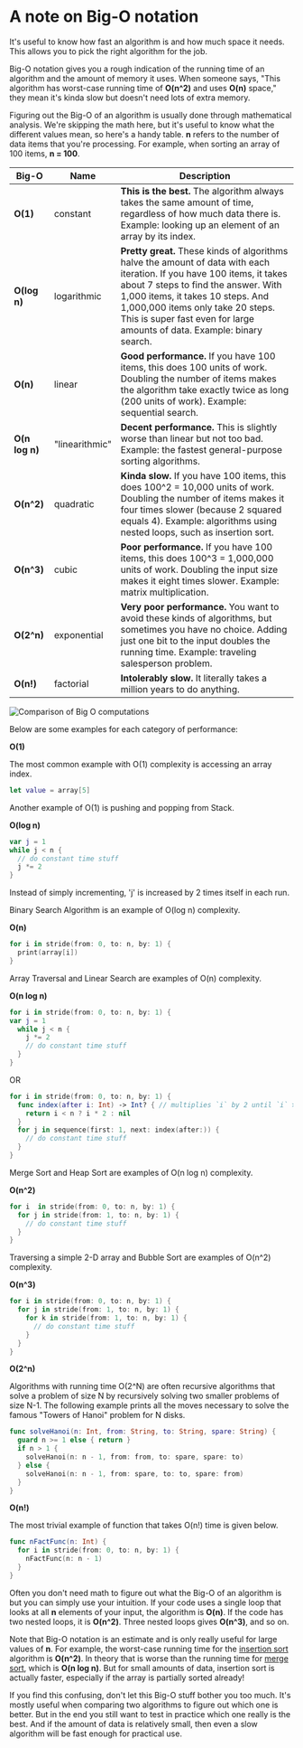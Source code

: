 # A note on Big-O notation

It's useful to know how fast an algorithm is and how much space it needs. This allows you to pick the right algorithm for the job.

Big-O notation gives you a rough indication of the running time of an algorithm and the amount of memory it uses. When someone says, "This algorithm has worst-case running time of **O(n^2)** and uses **O(n)** space," they mean it's kinda slow but doesn't need lots of extra memory.

Figuring out the Big-O of an algorithm is usually done through mathematical analysis. We're skipping the math here, but it's useful to know what the different values mean, so here's a handy table. **n** refers to the number of data items that you're processing. For example, when sorting an array of 100 items, **n = 100**.

Big-O | Name | Description
------| ---- | -----------
**O(1)** | constant | **This is the best.** The algorithm always takes the same amount of time, regardless of how much data there is. Example: looking up an element of an array by its index.
**O(log n)** | logarithmic | **Pretty great.** These kinds of algorithms halve the amount of data with each iteration. If you have 100 items, it takes about 7 steps to find the answer. With 1,000 items, it takes 10 steps. And 1,000,000 items only take 20 steps. This is super fast even for large amounts of data. Example: binary search.
**O(n)** | linear | **Good performance.** If you have 100 items, this does 100 units of work. Doubling the number of items makes the algorithm take exactly twice as long (200 units of work). Example: sequential search.
**O(n log n)** | "linearithmic" | **Decent performance.** This is slightly worse than linear but not too bad. Example: the fastest general-purpose sorting algorithms.
**O(n^2)** | quadratic | **Kinda slow.** If you have 100 items, this does 100^2 = 10,000 units of work. Doubling the number of items makes it four times slower (because 2 squared equals 4). Example: algorithms using nested loops, such as insertion sort.
**O(n^3)** | cubic | **Poor performance.** If you have 100 items, this does 100^3 = 1,000,000 units of work. Doubling the input size makes it eight times slower. Example: matrix multiplication.
**O(2^n)** | exponential | **Very poor performance.** You want to avoid these kinds of algorithms, but sometimes you have no choice. Adding just one bit to the input doubles the running time. Example: traveling salesperson problem.
**O(n!)** | factorial | **Intolerably slow.** It literally takes a million years to do anything.  



![Comparison of Big O computations](https://upload.wikimedia.org/wikipedia/commons/7/7e/Comparison_computational_complexity.svg)



Below are some examples for each category of performance:

**O(1)**

  The most common example with O(1) complexity is accessing an array index.

  ```swift
  let value = array[5]
  ```

  Another example of O(1) is pushing and popping from Stack.


**O(log n)**

  ```swift
  var j = 1
  while j < n {
    // do constant time stuff
    j *= 2
  }
  ```  

  Instead of simply incrementing, 'j' is increased by 2 times itself in each run.

  Binary Search Algorithm is an example of O(log n) complexity.


**O(n)**

  ```swift
  for i in stride(from: 0, to: n, by: 1) {
    print(array[i])
  }
  ```

  Array Traversal and Linear Search are examples of O(n) complexity.  


**O(n log n)**

  ```swift
  for i in stride(from: 0, to: n, by: 1) {
  var j = 1
    while j < n {
      j *= 2
      // do constant time stuff
    }
  }
  ```

  OR

  ```swift
  for i in stride(from: 0, to: n, by: 1) {
    func index(after i: Int) -> Int? { // multiplies `i` by 2 until `i` >= `n`
      return i < n ? i * 2 : nil
    }
    for j in sequence(first: 1, next: index(after:)) {
      // do constant time stuff
    }
  }
  ```

  Merge Sort and Heap Sort are examples of O(n log n) complexity.  


**O(n^2)**

  ```swift
  for i  in stride(from: 0, to: n, by: 1) {
    for j in stride(from: 1, to: n, by: 1) {
      // do constant time stuff
    }
  }
  ```

  Traversing a simple 2-D array and Bubble Sort are examples of O(n^2) complexity.


**O(n^3)**

  ```swift
  for i in stride(from: 0, to: n, by: 1) {
    for j in stride(from: 1, to: n, by: 1) {
      for k in stride(from: 1, to: n, by: 1) {
        // do constant time stuff
      }
    }
  }
  ```  

**O(2^n)**

  Algorithms with running time O(2^N) are often recursive algorithms that solve a problem of size N by recursively solving two smaller problems of size N-1.
  The following example prints all the moves necessary to solve the famous "Towers of Hanoi" problem for N disks.

  ```swift
  func solveHanoi(n: Int, from: String, to: String, spare: String) {
    guard n >= 1 else { return }
    if n > 1 {
      solveHanoi(n: n - 1, from: from, to: spare, spare: to)
    } else {
      solveHanoi(n: n - 1, from: spare, to: to, spare: from)
    }
  }
  ```


**O(n!)**

  The most trivial example of function that takes O(n!) time is given below.

  ```swift
  func nFactFunc(n: Int) {
    for i in stride(from: 0, to: n, by: 1) {
      nFactFunc(n: n - 1)
    }
  }
  ```

Often you don't need math to figure out what the Big-O of an algorithm is but you can simply use your intuition. If your code uses a single loop that looks at all **n** elements of your input, the algorithm is **O(n)**. If the code has two nested loops, it is **O(n^2)**. Three nested loops gives **O(n^3)**, and so on.

Note that Big-O notation is an estimate and is only really useful for large values of **n**. For example, the worst-case running time for the [insertion sort](Insertion%20Sort/) algorithm is **O(n^2)**. In theory that is worse than the running time for [merge sort](Merge%20Sort/), which is **O(n log n)**. But for small amounts of data, insertion sort is actually faster, especially if the array is partially sorted already!

If you find this confusing, don't let this Big-O stuff bother you too much. It's mostly useful when comparing two algorithms to figure out which one is better. But in the end you still want to test in practice which one really is the best. And if the amount of data is relatively small, then even a slow algorithm will be fast enough for practical use.
